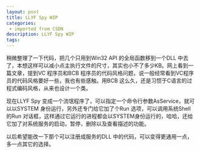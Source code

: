 ```yaml
---
layout: post
title: LLYF Spy WIP
categories: 
 - imported from CSDN
description: LLYF Spy WIP
tags: 
---
```


稍微整理了一下代码，把几个只用到Win32 API 的全局函数移到一个DLL 中去了，本想这样可以减小点主执行文件的尺寸，其实也小不了多少KB。网上看到一篇文章，提到VC 程序员和BCB 程序员的代码风格问题，说一般经常看到VC程序员的代码风格要好一些，我也有些感触。用BCB 这么久，还是习惯于C语言的过程式编码风格，从来也设计一个类。

现在LLYF Spy 变成一个流氓程序了，可以指定一个命令行参数AsService，就可以以SYSTEM 身份运行，另外还专门给它加了个Run 选项，可以调用系统Shell 的Run 对话框，这样通过它运行的进程都会以SYSTEM身份运行的，哈哈，还给它加了对系统服务的启动，暂停，删除以及查看描述的功能。

以后希望能改一下那个可以注册成服务的DLL 中的代码，可以变得更通用一点，多一点其它的选择。
